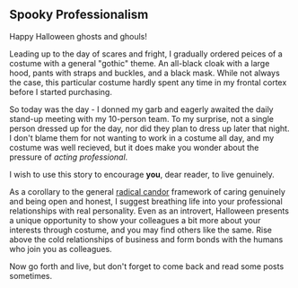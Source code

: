 ## Spooky Professionalism

Happy Halloween ghosts and ghouls!

Leading up to the day of scares and fright, I gradually ordered peices of a costume with a general "gothic" theme. An all-black cloak with a large hood, pants with straps and buckles, and a black mask. While not always the case, this particular costume hardly spent any time in my frontal cortex before I started purchasing.

So today was the day - I donned my garb and eagerly awaited the daily stand-up meeting with my 10-person team. To my surprise, not a single person dressed up for the day, nor did they plan to dress up later that night. I don't blame them for not wanting to work in a costume all day, and my costume was well recieved, but it does make you wonder about the pressure of *acting professional*. 

I wish to use this story to encourage **you**, dear reader, to live genuinely.

As a corollary to the general [radical candor](https://www.radicalcandor.com/) framework of caring genuinely and being open and honest, I suggest breathing life into your professional relationships with real personality. Even as an introvert, Halloween presents a unique opportunity to show your colleagues a bit more about your interests through costume, and you may find others like the same. Rise above the cold relationships of business and form bonds with the humans who join you as colleagues.

Now go forth and live, but don't forget to come back and read some posts sometimes.
